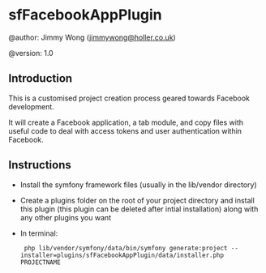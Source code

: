 sfFacebookAppPlugin
=========================

@author:    Jimmy Wong (<jimmywong@holler.co.uk>)

@version:   1.0


Introduction
------------

This is a customised project creation process geared towards Facebook development.

It will create a Facebook application, a tab module, and copy files with useful code to deal with access tokens and user authentication within Facebook.


Instructions
------------

 * Install the symfony framework files (usually in the lib/vendor directory)
 * Create a plugins folder on the root of your project directory and install this plugin (this plugin can be deleted after intial installation) along with any other plugins you want
 * In terminal: 
 
        php lib/vendor/symfony/data/bin/symfony generate:project --installer=plugins/sfFacebookAppPlugin/data/installer.php PROJECTNAME